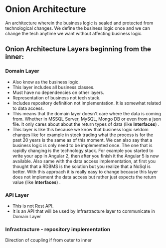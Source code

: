 # Onion Architecture

An architecture wherein the business logic is sealed and protected from technological changes. We define the business logic once and we can change the tech anytime we want without affecting business logic.

## Onion Architecture Layers beginning from the inner:

### Domain Layer
* Also know as the business logic.
* This layer includes all business classes.
* Must have no dependencies on other layers.
* Representation of business not tech stack. 
* Includes repository definition not implementation. It is somewhat related to data access. 
* This means that the domain layer doesn't care where the data is coming from. Whether in MSSQL Server, MySQL, Mongo DB or even from a json file. 
It only cares about about the return types of data (like __**Interfaces**__) .
* This layer is like this because we know that business logic seldom changes like for example in stock trading what the process is for the past 20 years is the same as of this moment. 
We can also say that a business logic is only need to be implemented once. The one that is rapidly changing is the technology stack. 
For example you started to write your app in Angular 2, then after you finish it the Angular 5 is now available. 
Also same with the data access implementation, at first you thought that a RDBMS is the solution but you realize that a NoSql is better.
With this approach it is really easy to change because this layer does not implement the data access but rather just expects the return value (like __**Interfaces**__) .


### API Layer
* This is not Rest API.
* It is an API that will be used by Infrastracture layer to communicate in Domain Layer

### Infrastracture - repository implementation

Direction of coupling if from outer to inner
